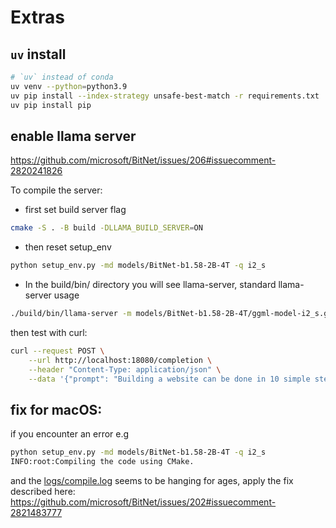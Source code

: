 # Extras

## `uv` install

```bash
# `uv` instead of conda
uv venv --python=python3.9
uv pip install --index-strategy unsafe-best-match -r requirements.txt 
uv pip install pip
```

## enable llama server 

https://github.com/microsoft/BitNet/issues/206#issuecomment-2820241826

To compile the server:

- first set build server flag

```bash
cmake -S . -B build -DLLAMA_BUILD_SERVER=ON
```

- then reset setup_env

```bash
python setup_env.py -md models/BitNet-b1.58-2B-4T -q i2_s
```

- In the build/bin/ directory you will see llama-server, standard llama-server usage

```bash
./build/bin/llama-server -m models/BitNet-b1.58-2B-4T/ggml-model-i2_s.gguf --port 18080 -t 3 -np 2 --prio 3
```

then test with curl:

```bash
curl --request POST \
    --url http://localhost:18080/completion \
    --header "Content-Type: application/json" \
    --data '{"prompt": "Building a website can be done in 10 simple steps:","n_predict": 128}'
```


## fix for macOS:

if you encounter an error e.g

```bash
python setup_env.py -md models/BitNet-b1.58-2B-4T -q i2_s
INFO:root:Compiling the code using CMake.
```

and the [logs/compile.log](logs/compile.log) seems to be hanging for ages, apply the fix described here: https://github.com/microsoft/BitNet/issues/202#issuecomment-2821483777
